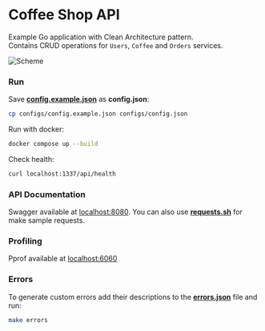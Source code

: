 # Coffee Shop API

Example Go application with Clean Architecture pattern. \
Contains CRUD operations for `Users`, `Coffee` and `Orders` services.

![Scheme](https://iili.io/JLaxaUX.png)

### Run

Save **[config.example.json](configs/config.example.json)** as **config.json**:
```bash
cp configs/config.example.json configs/config.json
```

Run with docker:
```bash
docker compose up --build
```

Check health:
```bash
curl localhost:1337/api/health
```

### API Documentation

Swagger available at [localhost:8080](http://localhost:8080/). You can also use **[requests.sh](api/requests.sh)** for make sample requests.

### Profiling

Pprof available at [localhost:6060](http://localhost:6060/)

### Errors

To generate custom errors add their descriptions to the **[errors.json](configs/errors.json)** file and run:
```bash
make errors
```
